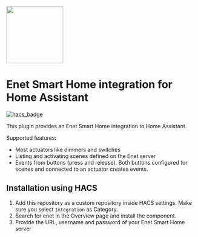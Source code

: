 <img src="https://www.enet-smarthome.com/fileadmin/user_upload/Icons/eNet-Logo.svg" width="150" height="150" />

# Enet Smart Home integration for Home Assistant
[![hacs_badge](https://img.shields.io/badge/HACS-Custom-41BDF5.svg?style=for-the-badge)](https://github.com/hacs/integration)

This plugin provides an Enet Smart Home integration to Home Assistant.

Supported features:
- Most actuators like dimmers and switches
- Listing and activating scenes defined on the Enet server
- Events from buttons (press and release). Both buttons configured for scenes and connected to an actuator creates events.


## Installation using HACS

1. Add this repository as a custom repository inside HACS settings. Make sure you select `Integration` as Category.
2. Search for enet in the Overview page and install the component.
3. Provide the URL, username and password of your Enet Smart Home server

